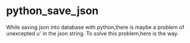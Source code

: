 # python_save_json
While saving json into database with python,there is maybe a problem of unexcepted u' in the json string.
To solve this problem,here is the way.
